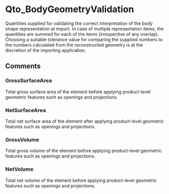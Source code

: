 # Qto_BodyGeometryValidation

Quantities supplied for validating the correct interpretation of the body shape representation at import. In case of multiple representation items, the quantities are summed for each of the items (irrespective of any overlap). Choosing a suitable tolerance value for comparing the supplied numbers to the numbers calculated from the reconstructed geometry is at the discretion of the importing application.<!-- end of definition -->

## Comments

### GrossSurfaceArea

Total gross surface area of the element before applying product-level geometric features such as openings and projections.

### NetSurfaceArea

Total net surface area of the element after applying product-level geometric features such as openings and projections.

### GrossVolume

Total gross volume of the element before applying product-level geometric features such as openings and projections.

### NetVolume

Total net volume of the element before applying product-level geometric features such as openings and projections.
